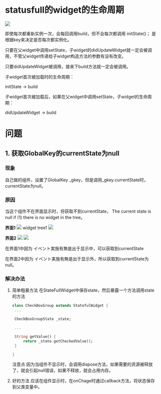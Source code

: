 
# statusfull的widget的生命周期

![](img\2020-11-19-15-24-35.png)

即使每次都重新实例一次，会每回调用build，但不会每次都调用 initState()；
是根据key来决定是否每次都实例化。

只要在父widget中调用setState，子widget的didUpdateWidget就一定会被调用，不管父widget传递给子widget构造方法的参数有没有改变。

只要didUpdateWidget被调用，接来下build方法就一定会被调用。

子widget首次被加载时的生命周期：

initState -> build

子widget首次被加载后，如果在父widget中调用setState，子widget的生命周期：

didUpdateWidget -> build


# 问题

## 1. 获取GlobalKey的currentState为null

### 现象 
自己做的组件，设置了GlobalKey _gkey，但是调用_gkey.currentState时，currentState为null。

### 原因 
 当这个组件不在界面显示时，将获取不到currentState， The current state is null if (1) there is no widget in the tree。

**界面1**
![](img\2020-11-19-15-59-14.png)
widget tree1
![](img\2020-11-19-15-57-47.png)

**界面2**
![](img\2020-11-19-16-00-59.png)
![](img\2020-11-19-16-02-10.png)

在界面1中因为 イベント実施有無是出于显示中，可以获取到currentState

在界面2中因为 イベント実施有無是出于显示外，所以获取到currentState为null。

### 解决办法
1. 简单粗暴方法
   在StateFullWidget中保存state，然后暴露一个方法调用state的方法
   ```dart
   class CheckBoxGroup extends StatefulWidget {
    ...

    CheckBoxGroupState _state;

    ...

    String getValue() {
        return _state.getCheckedValue();
    }

   }

   ```

   注意点
   因为当组件不显示时，会调用dispose方法，如果需要的资源被释放了，就会引起null错误，如果不释放，就会占用内存。

2. 好的方法
   应该在组件显示时，在onChage时通过callback方法，将状态保存到父类变量中。
